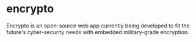 # encrypto
Encrypto is an open-source web app currently being developed to fit the future's cyber-security needs with embedded military-grade encryption.
